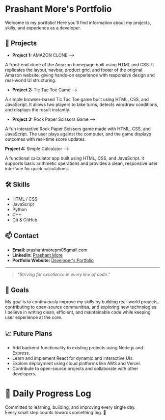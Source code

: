 # Prashant More's Portfolio

Welcome to my portfolio! Here you'll find information about my projects, skills, and experience as a developer.

## 🚀 Projects

- **Project 1:** AMAZON CLONE --> 

A front-end clone of the Amazon homepage built using HTML and CSS. It   replicates the layout, navbar, product grid, and footer of the original Amazon website, giving hands-on experience with responsive design and real-world UI structuring.

- **Project 2:** Tic Tac Toe Game -->

A simple browser-based Tic Tac Toe game built using HTML, CSS, and JavaScript. It allows two players to take turns, detects win/draw conditions, and displays the result instantly.

- **Project 3:** Rock Paper Scissors Game --> 

A fun interactive Rock Paper Scissors game made with HTML, CSS, and JavaScript. The user plays against the computer, and the game displays outcomes with real-time score updates.

**Project 4:** Simple Calculator -->

A functional calculator app built using HTML, CSS, and JavaScript. It supports basic arithmetic operations and provides a clean, responsive user interface for quick calculations.

## 🛠️ Skills

- HTML / CSS 
- JavaScript
- Python
- C++
- Git & GitHub

## 📫 Contact

- **Email:** prashantmorepm05gmail.com
- **LinkedIn:** [Prashant More](https://linkedin.com/in/prashant-more-48b164287)
- **Portfolio Website:** [Developer's Portfolio](https://prashantmore45.github.io/prashant-portfolio-v2/)

---

> _“Striving for excellence in every line of code.”_


## 🎯 Goals

My goal is to continuously improve my skills by building real-world projects, contributing to open-source communities, and exploring new technologies. I believe in writing clean, efficient, and maintainable code while keeping user experience at the core.

## 📈 Future Plans

- Add backend functionality to existing projects using Node.js and Express.
- Learn and implement React for dynamic and interactive UIs.
- Explore deployment using cloud platforms like AWS and Vercel.
- Contribute to open-source projects and collaborate with other developers.


# 🚀 Daily Progress Log

Committed to learning, building, and improving every single day.  
Every small step counts towards something big. 🌱